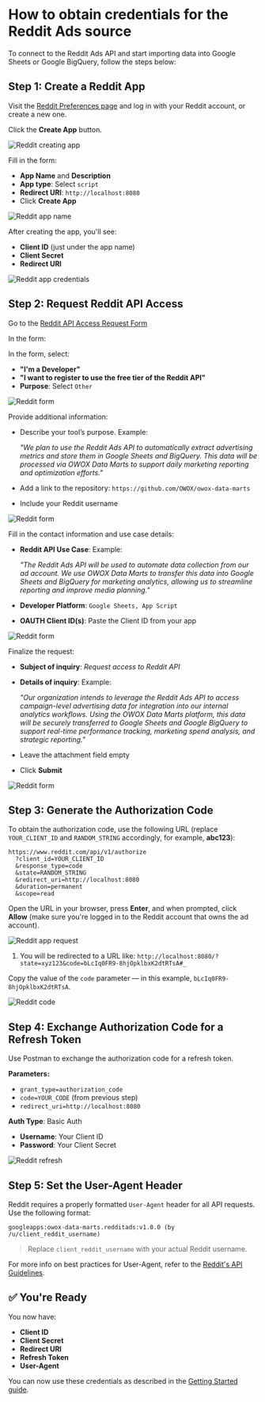 # How to obtain credentials for the Reddit Ads source

To connect to the Reddit Ads API and start importing data into Google Sheets or Google BigQuery, follow the steps below:

## Step 1: Create a Reddit App

Visit the [Reddit Preferences page](https://www.reddit.com/prefs/apps) and log in with your Reddit account, or create a new one.

Click the **Create App** button.  

![Reddit creating app](res/reddit_createapp.png)

Fill in the form:

- **App Name** and **Description**
- **App type**: Select `script`
- **Redirect URI**: `http://localhost:8080`
- Click **Create App**

![Reddit app name](res/reddit_appname.png)

After creating the app, you'll see:

- **Client ID** (just under the app name)
- **Client Secret**
- **Redirect URI**

![Reddit app credentials](res/reddit_app_info.png)

## Step 2: Request Reddit API Access

Go to the [Reddit API Access Request Form](https://support.reddithelp.com/hc/en-us/requests/new?ticket_form_id=14868593862164)

In the form:

In the form, select:

- **"I'm a Developer"**
- **"I want to register to use the free tier of the Reddit API"**
- **Purpose**: Select `Other`  

![Reddit form](res/reddit_form.png)

Provide additional information:

- Describe your tool’s purpose. Example:  

     _"We plan to use the Reddit Ads API to automatically extract advertising metrics and store them in Google Sheets and BigQuery. This data will be processed via OWOX Data Marts to support daily marketing reporting and optimization efforts."_

- Add a link to the repository: `https://github.com/OWOX/owox-data-marts`
- Include your Reddit username

![Reddit form](res/reddit_form_2.png)

Fill in the contact information and use case details:

- **Reddit API Use Case**: Example:

     _"The Reddit Ads API will be used to automate data collection from our ad account. We use OWOX Data Marts to transfer this data into Google Sheets and BigQuery for marketing analytics, allowing us to streamline reporting and improve media planning."_

- **Developer Platform**: `Google Sheets, App Script`
- **OAUTH Client ID(s)**: Paste the Client ID from your app

![Reddit form](res/reddit_form_3.png)

Finalize the request:

- **Subject of inquiry**: _Request access to Reddit API_
- **Details of inquiry**: Example:

     _"Our organization intends to leverage the Reddit Ads API to access campaign-level advertising data for integration into our internal analytics workflows. Using the OWOX Data Marts platform, this data will be securely transferred to Google Sheets and Google BigQuery to support real-time performance tracking, marketing spend analysis, and strategic reporting."_

- Leave the attachment field empty
- Click **Submit**

![Reddit form](res/reddit_form_4.png)

## Step 3: Generate the Authorization Code

To obtain the authorization code, use the following URL (replace `YOUR_CLIENT_ID` and `RANDOM_STRING` accordingly, for example, **abc123**):

```text # Reddit Authorization URL
https://www.reddit.com/api/v1/authorize
  ?client_id=YOUR_CLIENT_ID
  &response_type=code
  &state=RANDOM_STRING
  &redirect_uri=http://localhost:8080
  &duration=permanent
  &scope=read
```

Open the URL in your browser, press **Enter**, and when prompted, click **Allow** (make sure you're logged in to the Reddit account that owns the ad account).

![Reddit app request](res/reddit_request.png)

1. You will be redirected to a URL like:
`http://localhost:8080/?state=xyz123&code=bLcIq0FR9-8hjOpklbxK2dtRTsA#_`  

Copy the value of the `code` parameter — in this example, `bLcIq0FR9-8hjOpklbxK2dtRTsA`.  

![Reddit code](res/reddit_code.png)

## Step 4: Exchange Authorization Code for a Refresh Token

Use Postman to exchange the authorization code for a refresh token.

**Parameters:**

- `grant_type=authorization_code`
- `code=YOUR_CODE` (from previous step)
- `redirect_uri=http://localhost:8080`

**Auth Type**: Basic Auth  

- **Username**: Your Client ID  
- **Password**: Your Client Secret

![Reddit refresh](res/reddit_refresh.png)

## Step 5: Set the User-Agent Header

Reddit requires a properly formatted `User-Agent` header for all API requests. Use the following format:

`googleapps:owox-data-marts.redditads:v1.0.0 (by /u/client_reddit_username)`

> Replace `client_reddit_username` with your actual Reddit username.

For more info on best practices for User-Agent, refer to the [Reddit's API Guidelines](https://github.com/reddit-archive/reddit/wiki/API).

## ✅ You're Ready

You now have:

- **Client ID**
- **Client Secret**
- **Redirect URI**
- **Refresh Token**
- **User-Agent**

You can now use these credentials as described in the [Getting Started guide](GETTING_STARTED.md).
